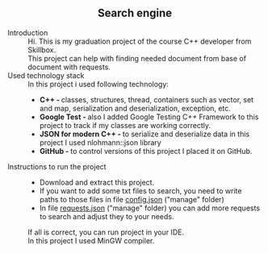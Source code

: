 <h2 align="center"> Search engine </h2>
<body>
<dl>
<dt>Introduction</dt>
<dd>
Hi. This is my graduation project of the course C++ developer from Skillbox. <br>
This project can help with finding needed document from base of document with requests. <br>
</dd>
<dt>Used technology stack</dt>
<dd>
In this project i used following technology: <br>
<ul>
<li><b>C++ - </b> classes, structures, thread, containers such as vector, set and map, 
serialization and deserialization, exception, etc.</li>
<li><b>Google Test - </b> also I added Google Testing C++ Framework to this project 
to track if my classes are working correctly. </li>
<li><b>JSON for modern C++ - </b> to serialize and deserialize data in this project 
I used nlohmann::json library</li>
<li><b>GitHub - </b> to control versions of this project I placed it on GitHub.</li>
</ul>
</dd>
<dt>Instructions to run the project</dt>
<dd>
<ul>
<li>Download and extract this project. </li>
<li>If you want to add some txt files to search, you need to write paths to those files in file 
<a href="build_cmake_dir/src/manage/config.json">config.json</a> ("manage" folder) </li>
<li>In file <a href="build_cmake_dir/src/manage/requests.json">requests.json</a> ("manage" folder) you can add more requests
to search and adjust they to your needs. </li>
</ul>

If all is correct, you can run project in your IDE. <br>
In this project I used MinGW compiler.
</dd>

</dl>
</body>